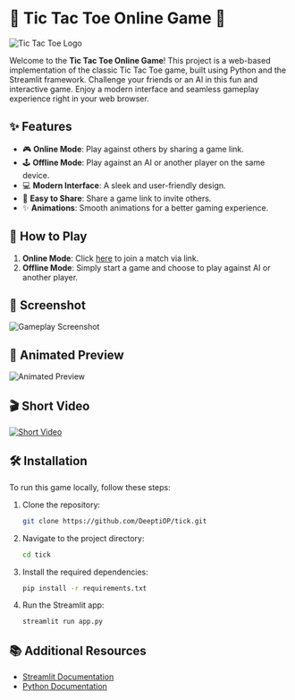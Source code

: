 # 🎉 Tic Tac Toe Online Game 🎉

![Tic Tac Toe Logo](URL_OF_CHOSEN_LOGO)

Welcome to the **Tic Tac Toe Online Game**! This project is a web-based implementation of the classic Tic Tac Toe game, built using Python and the Streamlit framework. Challenge your friends or an AI in this fun and interactive game. Enjoy a modern interface and seamless gameplay experience right in your web browser.

## ✨ Features

- 🎮 **Online Mode**: Play against others by sharing a game link.
- 🕹️ **Offline Mode**: Play against an AI or another player on the same device.
- 💻 **Modern Interface**: A sleek and user-friendly design.
- 🔗 **Easy to Share**: Share a game link to invite others.
- ✨ **Animations**: Smooth animations for a better gaming experience.

## 🚀 How to Play

1. **Online Mode**: Click [here](https://example.com/join-game) to join a match via link.
2. **Offline Mode**: Simply start a game and choose to play against AI or another player.

## 📸 Screenshot

![Gameplay Screenshot](URL_OF_CHOSEN_IMAGE)

## 🎥 Animated Preview

![Animated Preview](URL_OF_CHOSEN_ANIMATED_GIF)

## 🎬 Short Video

[![Short Video](URL_OF_CHOSEN_VIDEO_THUMBNAIL)](URL_OF_CHOSEN_VIDEO)

## 🛠️ Installation

To run this game locally, follow these steps:

1. Clone the repository:
    ```bash
    git clone https://github.com/DeeptiOP/tick.git
    ```
2. Navigate to the project directory:
    ```bash
    cd tick
    ```
3. Install the required dependencies:
    ```bash
    pip install -r requirements.txt
    ```
4. Run the Streamlit app:
    ```bash
    streamlit run app.py
    ```

## 📚 Additional Resources

- [Streamlit Documentation](https://docs.streamlit.io/)
- [Python Documentation](https://docs.python.org/3/)
